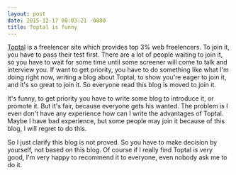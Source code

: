 ```yaml
---
layout: post
date: 2015-12-17 00:03:21 -0800
title: Toptal is funny
---
```


[Toptal](http://www.toptal.com/web) is a freelencer site which provides top 3% web freelencers. To join it, you have to pass their test first. There are a lot of people waiting to join it, so you have to wait for some time until some screener will come to talk and interview you. If want to get priority, you have to do something like what I'm doing right now, writing a blog about Toptal, to show you're eager to join it, and it's so great to join it. So everyone read this blog is moved to join it.

It's funny, to get priority you have to write some blog to introduce it, or promote it. But it's fair, because everyone gets his wanted. The problem is I even don't have any experience how can I write the advantages of Toptal. Maybe I have bad experience, but some people may join it because of this blog, I will regret to do this.

So I just clarify this blog is not proved. So you have to make decision by yourself, not based on this blog. Of course if I really find Toptal is very good, I'm very happy to recommend it to everyone, even nobody ask me to do it.
